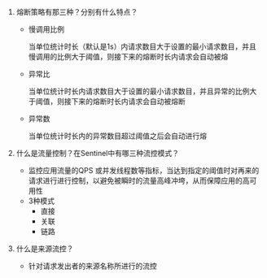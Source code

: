 1. 熔断策略有那三种？分别有什么特点？

   + 慢调用比例

     当单位统计时长（默认是1s）内请求数目大于设置的最小请求数目，并且慢调用的比例大于阈值，则接下来的熔断时长内请求会自动被熔

   + 异常比

     当单位统计时长内请求数目大于设置的最小请求数目，并且异常的比例大于阈值，则接下来的熔断时长内请求会自动被熔断

   + 异常数

     当单位统计时长内的异常数目超过阈值之后会自动进行熔

2. 什么是流量控制？在Sentinel中有哪三种流控模式？

   + 监控应用流量的QPS 或并发线程数等指标，当达到指定的阈值时对再来的请求进行进行控制，以避免被瞬时的流量高峰冲垮，从而保障应用的高可用性
   + 3种模式
     + 直接
     + 关联
     + 链路

3. 什么是来源流控？

   + 针对请求发出者的来源名称所进行的流控
